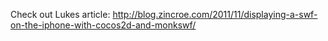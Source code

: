 Check out Lukes article: http://blog.zincroe.com/2011/11/displaying-a-swf-on-the-iphone-with-cocos2d-and-monkswf/

